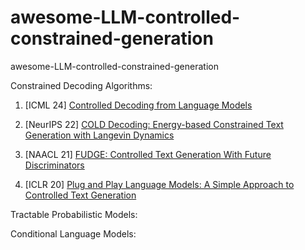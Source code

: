 # awesome-LLM-controlled-constrained-generation
awesome-LLM-controlled-constrained-generation

Constrained Decoding Algorithms: 

1. [ICML 24] [Controlled Decoding from Language Models](https://arxiv.org/pdf/2310.17022)

2. [NeurIPS 22] [COLD Decoding: Energy-based Constrained Text Generation with Langevin Dynamics](https://arxiv.org/pdf/2202.11705)

3. [NAACL 21] [FUDGE: Controlled Text Generation With Future Discriminators](https://arxiv.org/pdf/2202.11705)

4. [ICLR 20] [Plug and Play Language Models: A Simple Approach to Controlled Text Generation](https://arxiv.org/pdf/1912.02164)


Tractable Probabilistic Models:


Conditional Language Models:


